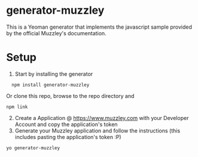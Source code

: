generator-muzzley
=================

This is a Yeoman generator that implements the javascript sample provided by the official Muzzley's documentation.

Setup
=================

1. Start by installing the generator

```
  npm install generator-muzzley
```
Or clone this repo, browse to the repo directory and 
```
npm link
```
2. Create a Application @ https://www.muzzley.com with your Developer Account and copy the application's token
3. Generate your Muzzley application and follow the instructions (this includes pasting the application's token :P)
```
yo generator-muzzley
```
